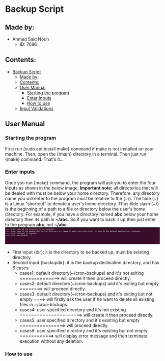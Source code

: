 # Backup Script

## Made by:

- Ahmad Said Nouh
  - ID: 7086

## Contents:

- [Backup Script](#backup-script)
  - [Made by:](#made-by)
  - [Contents:](#contents)
  - [User Manual](#user-manual)
    - [Starting the program](#starting-the-program)
    - [Enter inputs](#enter-inputs)
    - [How to use](#how-to-use)
  - [Input Validations](#input-validation)

## User Manual

### Starting the program

First run {sudo apt install make} command if make is not installed on your machine. Then, open the {/main} directory in a terminal. Then just run {make} command. That's it...  

### Enter inputs

Once you run {make} command, the program will ask you to enter the four inputs as shown in the below image.
__Important note:__ all directories that will be dealed with must be below your home directory. Therefore, any directory name you will enter to the program must be relative to the (\~/). The tilde (\~) is a Linux "shortcut" to denote a user's home directory. Thus tilde slash (\~/) is the beginning of a path to a file or directory below the user's home directory. For example, if you have a directory named __abc__ below your home directory then its path is __~/abc__. So if you want to back it up then just enter to the program __abc__, not __~/abc__.
![inputs](imgs/input.png)
- First input {dir}: it is the directory to be backed up, must be existing directory
- Second input {backupdir}: it is the backup destination directory, and has 6 cases:
  - cases1: default directory(~/cron-backups) and it's not exiting ==============> will create it then proceed directly. 
  - cases2: default directory(~/cron-backups) and it's exiting but empty ========> will proceed directly. 					
  - cases3: default directory(~/cron-backups) and it's exiting but not empty ====> will firstly ask the user if he want to delete all existing files in ~/cron-backups. 
  - cases4: user specified directory and it's not existing ======================> will create it then proceed directly. 	
  - cases5: user specified directory and it's existing but empty ================> will proceed directly. 						
  - cases6: user specified directory and it's existing but not empty ============> will display error message and then terminate execution without any deletion. 		

  

### How to use

